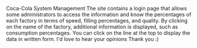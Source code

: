 Coca-Cola System Management
The site contains a login page that allows some administrators to access the information and know the percentages of each factory in terms of speed, filling percentages, and quality. By clicking on the name of the factory, additional information is displayed, such as consumption percentages. You can click on the line at the top to display the data in written form.
I'd love to hear your opinions
Thank you :)

